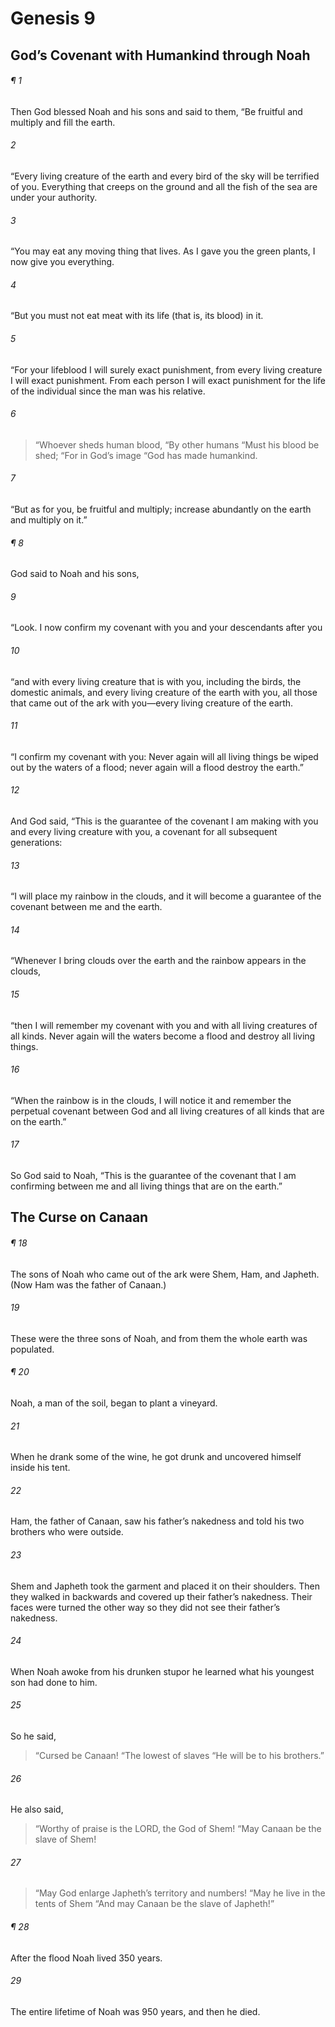 # Genesis 9
## God’s Covenant with Humankind through Noah
###### ¶ 1
Then God blessed Noah and his sons and said to them, “Be fruitful and multiply and fill the earth.
###### 2
“Every living creature of the earth and every bird of the sky will be terrified of you. Everything that creeps on the ground and all the fish of the sea are under your authority.
###### 3
“You may eat any moving thing that lives. As I gave you the green plants, I now give you everything.
###### 4
“But you must not eat meat with its life (that is, its blood) in it.
###### 5
“For your lifeblood I will surely exact punishment, from every living creature I will exact punishment. From each person I will exact punishment for the life of the individual since the man was his relative.
###### 6
> “Whoever sheds human blood,
> “By other humans
> “Must his blood be shed;
> “For in God’s image
> “God has made humankind.
###### 7
“But as for you, be fruitful and multiply; increase abundantly on the earth and multiply on it.”
###### ¶ 8
God said to Noah and his sons,
###### 9
“Look. I now confirm my covenant with you and your descendants after you
###### 10
“and with every living creature that is with you, including the birds, the domestic animals, and every living creature of the earth with you, all those that came out of the ark with you—every living creature of the earth.
###### 11
“I confirm my covenant with you: Never again will all living things be wiped out by the waters of a flood; never again will a flood destroy the earth.”
###### 12
And God said, “This is the guarantee of the covenant I am making with you and every living creature with you, a covenant for all subsequent generations:
###### 13
“I will place my rainbow in the clouds, and it will become a guarantee of the covenant between me and the earth.
###### 14
“Whenever I bring clouds over the earth and the rainbow appears in the clouds,
###### 15
“then I will remember my covenant with you and with all living creatures of all kinds. Never again will the waters become a flood and destroy all living things.
###### 16
“When the rainbow is in the clouds, I will notice it and remember the perpetual covenant between God and all living creatures of all kinds that are on the earth.”
###### 17
So God said to Noah, “This is the guarantee of the covenant that I am confirming between me and all living things that are on the earth.”
## The Curse on Canaan
###### ¶ 18
The sons of Noah who came out of the ark were Shem, Ham, and Japheth. (Now Ham was the father of Canaan.)
###### 19
These were the three sons of Noah, and from them the whole earth was populated.
###### ¶ 20
Noah, a man of the soil, began to plant a vineyard.
###### 21
When he drank some of the wine, he got drunk and uncovered himself inside his tent.
###### 22
Ham, the father of Canaan, saw his father’s nakedness and told his two brothers who were outside.
###### 23
Shem and Japheth took the garment and placed it on their shoulders. Then they walked in backwards and covered up their father’s nakedness. Their faces were turned the other way so they did not see their father’s nakedness.
###### 24
When Noah awoke from his drunken stupor he learned what his youngest son had done to him.
###### 25
So he said,
> “Cursed be Canaan!
> “The lowest of slaves
> “He will be to his brothers.”
###### 26
He also said,
> “Worthy of praise is the LORD, the God of Shem!
> “May Canaan be the slave of Shem!
###### 27
> “May God enlarge Japheth’s territory and numbers!
> “May he live in the tents of Shem
> “And may Canaan be the slave of Japheth!”
###### ¶ 28
After the flood Noah lived 350 years.
###### 29
The entire lifetime of Noah was 950 years, and then he died.
